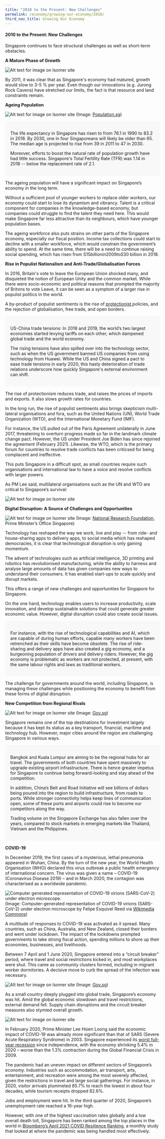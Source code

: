```yaml
---
title: "2010 to the Present: New Challenges"
permalink: /economy/growing-our-economy/2010/
third_nav_title: Growing Our Economy
---
```

#### 2010 to the Present: New Challenges

Singapore continues to face structural challenges as well as short-term obstacles. 


**A Mature Phase of Growth**

![Alt text for image on Isomer site](/images/economy/growing-our-economy/Screenshot%202020-10-19%20at%201.png)

By 2011, it was clear that as Singapore's economy had matured, growth would slow to 3-5 % per year. Even though our innovations (e.g. Jurong Rock Cavens) have stretched our limits, the fact is that resource and land constraints remain.

**Ageing Population**

![Alt text for image on Isomer site](/images/economy/growing-our-economy/silver-age-photo-2.jpg)
(Image: [Population.sg](https://www.population.sg/))

<div style="border:0px solid #0505f8;background-color:#f8f8f8;padding:1.2em;">
<p>The life expectancy in Singapore has risen to from 76.1 in 1990 to 83.2 in 2018. By 2030, one in four Singaporeans will likely be older than 65. The median age is projected to rise from 39 in 2011 to 47 in 2030. </p>

<p>Moreover, efforts to boost the natural rate of population growth have had little success. Singapore's Total Fertility Rate (TFR) was 1.14 in 2018 -- below the replacement rate of 2.1.</p>
</div>

The ageing population will have a significant impact on Singapore’s economy in the long term.

Without a sufficient pool of younger workers to replace older workers, our economy could start to lose its dynamism and vibrancy. Talent is a critical component for companies in the knowledge-based economy, but companies could struggle to find the talent they need here. This would make Singapore far less attractive than its neighbours, which have younger population bases.

The ageing workforce also puts strains on other parts of the Singapore economy, especially our fiscal position. Income tax collections could start to decline with a smaller workforce, which would constrain the government’s ability to spend. At the same time, there will be a need to continue raising social spending, which has risen from S$15 billion in 2009 to S$30 billion in 2018.

<b>Rise in Populist Nationalism and Anti-Trade/Globalisation Forces </b>

In 2016, Britain's vote to leave the European Union shocked many, and disquieted the notion of European Unity and the common market. While there were socio-economic and political reasons that prompted the majority of Britons to vote Leave, it can be seen as a symptom of a larger rise in populist politics in the world. 

A by-product of populist sentiments is the rise of [protectionist ](https://www.britannica.com/topic/protectionism)policies, and the rejection of globalisation, free trade, and open borders. 

<div style="border:0px solid #0505f8;background-color:#f8f8f8;padding:1.2em;">
<p>US-China trade tensions: In 2018 and 2019, the world’s two largest economies started levying tariffs on each other, which dampened global trade and the world economy. </p>

<p>The rising tensions have also spilled over into the technology sector, such as when the US government banned US companies from using technology from Huawei. While the US and China signed a pact to ease trade tensions in early 2020, this hasty deterioration of trade relations underscore how quickly Singapore's external environment can shift.</p>
</div>

The rise of protectionism reduces trade, and raises the prices of imports and exports. It also slows growth rates for countries. 

In the long run, the rise of populist sentiments also brings skepticism multi-lateral organisations and fora, such as the United Nations (UN), World Trade Organization (WTO), and the International Monetary Fund (IMF). 

For instance, the US pulled out of the Paris Agreement unilaterally in June 2017, threatening to overturn progress made so far in the landmark climate change pact. However, the US under President Joe Biden has since rejoined the agreement (February 2021). Likewise, the WTO, which is the primary forum for countries to resolve trade conflicts has been criticsed for being complacent and ineffective. 

This puts Singapore in a difficult spot, as small countries require such organisations and international law to have a voice and resolve conflicts with larger powers.

As PM Lee said, multilateral organisations such as the UN and WTO are critical to Singapore’s survival: 

![Alt text for image on Isomer site](/images/economy/growing-our-economy/Screenshot%202020-10-22%20.png)

**Digital Disruption: A Source of Challenges and Opportunities**

![Alt text for image on Isomer site](/images/economy/growing-our-economy/aisingapore.jpg)
(Image: [National Research Foundation](https://www.nrf.gov.sg/programmes/artificial-intelligence-r-d-programme), Prime Minister’s Office Singapore)

Technology has reshaped the way we work, live and play -- from ride- and house-sharing apps to delivery apps, to social media which has reshaped democracies, it is clear that technological disruption is only gaining momentum.

The advent of technologies such as artificial intelligence, 3D printing and robotics has revolutionised manufacturing, while the ability to harness and analyse large amounts of data has given companies new ways to understand their consumers. It has enabled start-ups to scale quickly and disrupt markets.

This offers a range of new challenges and opportunities for Singapore for Singapore.

On the one hand, technology enables users to increase productivity, scale innovation, and develop sustainable solutions that could generate greater economic value. However, digital disruption could also create social issues.

<div style="border:0px solid #0505f8;background-color:#f8f8f8;padding:1.2em;">
<p>For instance, with the rise of technological capabilities and AI, which are capable of during human efforts, capable many workers have been retrenched as their skills have become obsolete. The rise of ride-sharing and delivery apps have also created a gig economy, and a burgeoning population of drivers and delivery riders. However, the gig economy is problematic as workers are not protected, at present, with the same labour rights and laws as traditional workers. </p>

</div>

The challenge for governments around the world, including Singapore, is managing these challenges while positioning the economy to benefit from these forms of digital disruption.

**New Competition from Regional Rivals**

![Alt text for image on Isomer site](/images/economy/growing-our-economy/changiairportterminal.jpg)
(Image: [Gov.sg](https://www.gov.sg/article/updates-to-border-measures-for-low-risk-countries-from-1-sep))

Singapore remains one of the top destinations for investment largely because it has kept its status as a key transport, financial, maritime and technology hub. However, major cities around the region are challenging Singapore in various ways.

<div style="border:0px solid #0505f8;background-color:#f8f8f8;padding:1.2em;">
<p>Bangkok and Kuala Lumpur are aiming to be the regional hubs for air travel. The governments of both countries have spent massively to upgrade existing airport infrastructure. There is hence greater impetus for Singapore to continue being forward-looking and stay ahead of the competition.  </p>

<p>In addition, China’s Belt and Road Initiative will see billions of dollars being poured into the region to build infrastructure, from roads to ports. While stronger connectivity helps keep lines of communication open, some of these ports and airports could rise to become our competitors along the way.</p>
	
Trading volume on the Singapore Exchange has also fallen over the years, compared to stock markets in emerging markets like Thailand, Vietnam and the Philippines.
</div>



**COVID-19**

In December 2019, the first cases of a mysterious, lethal pneumonia appeared in Wuhan, China. By the turn of the new year, the World Health Organisation (WHO) declared this virus outbreak a public health emergency of international concern. The virus was given a name – COVID-19 (Coronavirus Disease 2019) – and in March 2020, the contagion was characterised as a worldwide pandemic.

![Computer generated representation of COVID-19 virions (SARS-CoV-2) under electron microscope.](/images/Coronavirus_SARS-CoV-2.jpg)
(Image: Computer-generated representation of COVID-19 virions (SARS-CoV-2) under electron microscope by Felipe Esquivel Reed via [Wikimedia Commons](https://commons.wikimedia.org/wiki/File:Coronavirus_SARS-CoV-2.jpg))

A multitude of responses to COVID-19 was activated as it spread. Many countries, such as China, Australia, and New Zealand, closed their borders and went under lockdown. The impact of the lockdowns prompted governments to take strong fiscal action, spending millions to shore up their economies, businesses, and livelihoods. 

Between 7 April and 1 June 2020, Singapore entered into a “circuit breaker” period, where travel and social restrictions kicked in, and most workplaces were shut. This came as community clusters formed, including in migrant worker dormitories. A decisive move to curb the spread of the infection was necessary.  

![Alt text for image on Isomer site](/images/economy/growing-our-economy/airportdeparturehall.jpg)
(Image: [Gov.sg](https://www.gov.sg/article/further-support-for-aerospace-aviation-tourism-sectors))

As a small country deeply plugged into global trade, Singapore’s economy was hit. Amid the global economic slowdown and travel restrictions, external demand fell. Supply chain disruptions and the circuit breaker measures also stymied overall growth.

![Alt text for image on Isomer site](/images/economy/growing-our-economy/Screenshot%202020-10-2.png)

In February 2020, Prime Minister Lee Hsien Loong said the economic impact of COVID-19 was already more significant than that of SARS (Severe Acute Respiratory Syndrome) in 2003. Singapore experienced its [worst full-year recession](https://www.mti.gov.sg/-/media/MTI/Resources/Economic-Survey-of-Singapore/2020/Economic-Survey-of-Singapore-2020/FA_AES2020.pdf) since independence, with the economy shrinking 5.4% in 2020 – worse than the 1.3% contraction during the Global Financial Crisis in 2009.

The pandemic had an uneven impact on different sectors of Singapore’s economy. Industries such as accommodation, air transport, arts, entertainment, and recreation were among the most severely affected, given the restrictions in travel and large social gatherings. For instance, in 2020, visitor arrivals plummeted 85.7% to reach the lowest in about four decades, while tourism receipts dropped 82.6%. 

Jobs and employment were hit. In the third quarter of 2020, Singapore’s unemployment rate reached a 16-year high.

However, with one of the highest vaccination rates globally and a low overall death toll, Singapore has been ranked among the top places in the world in [Bloomberg’s April 2021 COVID Resilience Ranking](https://www.bloomberg.com/news/newsletters/2021-04-27/singapore-is-now-the-world-s-best-place-to-be-during-covid?sref=nfBouUGg), a monthly study that looked at where the pandemic was being handled most effectively.